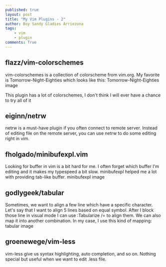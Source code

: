 ```yaml
---
published: true
layout: post
title: "My Vim Plugins - 2"
author: Boy Sandy Gladies Arriezona
tags:
    - vim
    - plugin
comments: True
---
```


## flazz/vim-colorschemes

vim-colorschemes is a collection of colorscheme from vim.org. My favorite is Tomorrow-Night-Eighties which looks like this:
Tomorrow-Night-Eighties image

This plugin has a lot of colorschemes, I don't think I will ever have a chance to try all of it

## eiginn/netrw

netrw is a must-have plugin if you often connect to remote server. Instead of editing file on the remote server, you can use netrw to do some editing right in vim.

## fholgado/minibufexpl.vim

Looking for buffer in vim is a bit hard for me. I often forget which buffer I'm editing and it makes my typespeed a bit slow. minibufexpl helped me a lot with providing tab-like buffer.
minibufexpl image

## godlygeek/tabular

Sometimes, we want to align a few line which have a specific character. Let's say that I want to align 5 lines based on equal symbol. After I block those line in visual mode I can use :Tabularize /= to align them. We can also map it into another combination. In my case, I use this kind of mapping:
tabular image

## groenewege/vim-less

vim-less give us syntax highlighting, auto completion, and so on. Nothing special but useful when we want to edit .less file.
